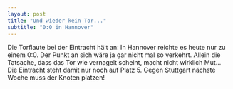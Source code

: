 ```yaml
---
layout: post
title: "Und wieder kein Tor..."
subtitle: "0:0 in Hannover"
---
```


Die Torflaute bei der Eintracht hält an: In Hannover reichte es heute nur zu einem 0:0. Der Punkt an sich wäre ja gar nicht mal so verkehrt. Allein die Tatsache, dass das Tor wie vernagelt scheint, macht nicht wirklich Mut... Die Eintracht steht damit nur noch auf Platz 5. Gegen Stuttgart nächste Woche muss der Knoten platzen!



